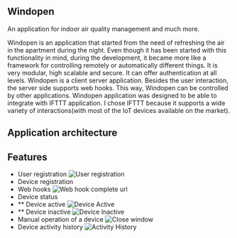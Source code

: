 
Windopen
------------------------

An application for indoor air quality management and much more.

Windopen is an application that started from the need of refreshing the air in the apartment during the night. Even though it has been started with this functionality in mind, during the development, it became more like a framework for controlling remotely or automatically different things. It is very modular, high scalable and secure. It can offer authentication at all levels.
Windopen is a client server application. Besides the user interaction, the server side supports web hooks. This way, Windopen can be controlled by other applications.
Windopen application was designed to be able to integrate with IFTTT application. I chose IFTTT because it supports a wide variety of interactions(with most of the IoT devices available on the market).

Application architecture
------------------------


Features
--------
* User registration
![User registration](https://github.com/mihai-dobre/windopen_v2/tree/refactoring/img/register_form.jpg "User registration")
* Device registration
* Web hooks
![Web hook complete url](https://github.com/mihai-dobre/windopen_v2/tree/refactoring/img/web_hook.jpg "Web hook complete url")
* Device status
* ** Device active
![Device Active](https://github.com/mihai-dobre/windopen_v2/tree/refactoring/img/device_active_ui.jpg "Device Active")
* ** Device inactive
![Device Inactive](https://github.com/mihai-dobre/windopen_v2/tree/refactoring/img/device_inactive_last_seen.jpg "Device Inactive")
* Manual operation of a device
![Close window](https://github.com/mihai-dobre/windopen_v2/tree/refactoring/img/device_active_ui_close.jpg "Close window")
* Device activity history
![Activity History](https://github.com/mihai-dobre/windopen_v2/tree/refactoring/img/details.jpg "Activity History")

